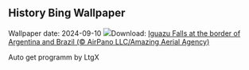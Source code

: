 ## History Bing Wallpaper
Wallpaper date: 2024-09-10
![](https://www.bing.com/th?id=OHR.IguazuRainbow_EN-CA9747611398_UHD.jpg&w=1000)Download: [Iguazu Falls at the border of Argentina and Brazil (© AirPano LLC/Amazing Aerial Agency)](https://www.bing.com/th?id=OHR.IguazuRainbow_EN-CA9747611398_UHD.jpg)

Auto get programm by LtgX
